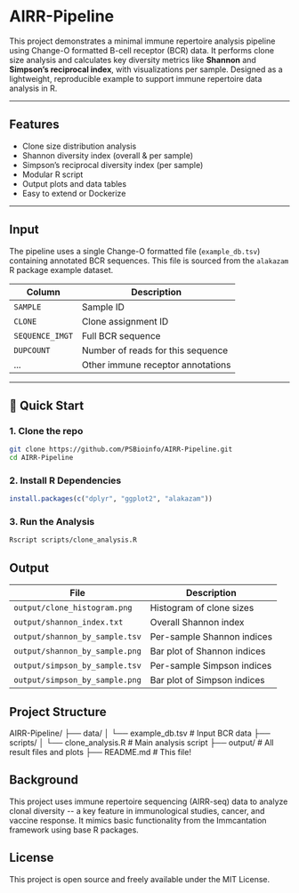 # AIRR-Pipeline

This project demonstrates a minimal immune repertoire analysis pipeline using Change-O formatted B-cell receptor (BCR) data. It performs clone size analysis and calculates key diversity metrics like **Shannon** and **Simpson’s reciprocal index**, with visualizations per sample. Designed as a lightweight, reproducible example to support immune repertoire data analysis in R.

---

## Features

- Clone size distribution analysis
- Shannon diversity index (overall & per sample)
- Simpson’s reciprocal diversity index (per sample)
- Modular R script
- Output plots and data tables
- Easy to extend or Dockerize

---

## Input

The pipeline uses a single Change-O formatted file (`example_db.tsv`) containing annotated BCR sequences. This file is sourced from the `alakazam` R package example dataset.

| Column | Description |
|--------|-------------|
| `SAMPLE` | Sample ID |
| `CLONE` | Clone assignment ID |
| `SEQUENCE_IMGT` | Full BCR sequence |
| `DUPCOUNT` | Number of reads for this sequence |
| ... | Other immune receptor annotations |

---

## 🚀 Quick Start

### 1. Clone the repo

```bash
git clone https://github.com/PSBioinfo/AIRR-Pipeline.git
cd AIRR-Pipeline
```
### 2. Install R Dependencies

```r
install.packages(c("dplyr", "ggplot2", "alakazam"))
```
### 3. Run the Analysis
```bash
Rscript scripts/clone_analysis.R
```

## Output

| File                           | Description                 |
| ------------------------------ | --------------------------- |
| `output/clone_histogram.png`   | Histogram of clone sizes    |
| `output/shannon_index.txt`     | Overall Shannon index       |
| `output/shannon_by_sample.tsv` | Per-sample Shannon indices  |
| `output/shannon_by_sample.png` | Bar plot of Shannon indices |
| `output/simpson_by_sample.tsv` | Per-sample Simpson indices  |
| `output/simpson_by_sample.png` | Bar plot of Simpson indices |

## Project Structure

AIRR-Pipeline/
├── data/
│   └── example_db.tsv          # Input BCR data
├── scripts/
│   └── clone_analysis.R        # Main analysis script
├── output/                     # All result files and plots
├── README.md                   # This file!

## Background

This project uses immune repertoire sequencing (AIRR-seq) data to analyze clonal diversity -- a key feature in immunological studies, cancer, and vaccine response. It mimics basic functionality from the Immcantation framework using base R packages.

## License

This project is open source and freely available under the MIT License.

